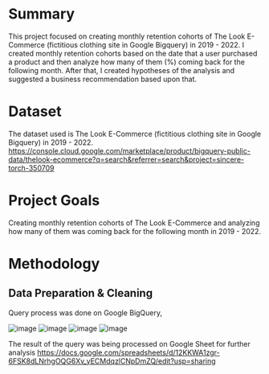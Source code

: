 # Summary
This project focused on creating monthly retention cohorts of The Look E-Commerce (fictitious clothing site in Google Bigquery) in 2019 - 2022. I created monthly retention cohorts based on the date that a user purchased a product and then analyze how many of them (%) coming back for the following month. After that, I created hypotheses of the analysis and suggested a business recommendation based upon that.
# Dataset
The dataset used is The Look E-Commerce (fictitious clothing site in Google Bigquery) in 2019 - 2022.
https://console.cloud.google.com/marketplace/product/bigquery-public-data/thelook-ecommerce?q=search&referrer=search&project=sincere-torch-350709
# Project Goals
Creating monthly retention cohorts of The Look E-Commerce and analyzing how many of them was coming back for the following month in 2019 - 2022.
# Methodology
## Data Preparation & Cleaning
Query process was done on Google BigQuery,

![image](https://user-images.githubusercontent.com/123222363/216256566-457396d8-1d54-4f37-9912-d60a0dba3ce4.png)
![image](https://user-images.githubusercontent.com/123222363/216256731-55c53ec0-1d77-4367-afe8-793884a23f88.png)
![image](https://user-images.githubusercontent.com/123222363/216256798-eab3a2ae-b752-4931-9721-a78228421627.png)
![image](https://user-images.githubusercontent.com/123222363/216256878-539adb76-2f27-4531-9a82-b2480c42e4ab.png)

The result of the query was being processed on Google Sheet for further analysis https://docs.google.com/spreadsheets/d/12KKWA1zgr-6FSK8dLNrhgOQG6Xv_yECMdqzlCNpDmZQ/edit?usp=sharing
